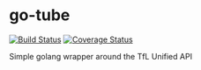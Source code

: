 # go-tube
[![Build Status](https://travis-ci.org/FireEater64/go-tube.svg?branch=master)](https://travis-ci.org/FireEater64/go-tube)
[![Coverage Status](https://coveralls.io/repos/github/FireEater64/go-tube/badge.svg)](https://coveralls.io/github/FireEater64/go-tube)

Simple golang wrapper around the TfL Unified API
